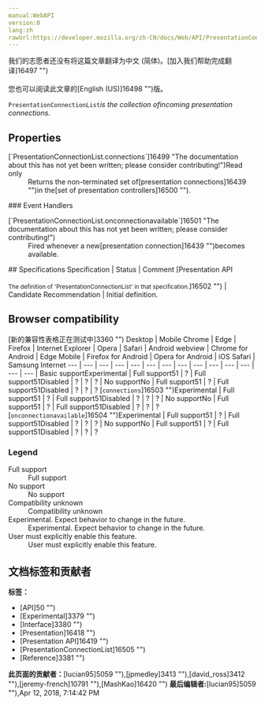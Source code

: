 ```yaml
---
manual:WebAPI
version:0
lang:zh
rawUrl:https://developer.mozilla.org/zh-CN/docs/Web/API/PresentationConnectionList
---
```




<bdi>我们的志愿者还没有将这篇文章翻译为<bdi>中文 (简体)</bdi>。[加入我们帮助完成翻译]16497 "")<br></br>您也可以阅读此文章的[English (US)]16498 "")版。</bdi>






`PresentationConnectionList`<dfn>is the collection of</dfn><dfn>incoming presentation connections</dfn>.


## Properties<a name="Properties"></a>
<dl><dt>[`PresentationConnectionList.connections`]16499 "The documentation about this has not yet been written; please consider contributing!")Read only</dt><dd>Returns the non-terminated set of[presentation connections]16439 "")in the[set of presentation controllers]16500 "").</dd></dl>
### Event Handlers<a name="Event_Handlers"></a>
<dl><dt>[`PresentationConnectionList.onconnectionavailable`]16501 "The documentation about this has not yet been written; please consider contributing!")</dt><dd>Fired whenever a new[presentation connection]16439 "")becomes available.</dd></dl>
## Specifications<a name="Specifications"></a>
Specification | Status | Comment 
[Presentation API<br></br><small>The definition of &#39;PresentationConnectionList&#39; in that specification.</small>]16502 "") | Candidate Recommendation | Initial definition. 


## Browser compatibility<a name="Browser_compatibility"></a>
[新的兼容性表格正在测试中<i></i>]3360 "")
<abbr>Desktop<i></i></abbr> | <abbr>Mobile<i></i></abbr> 
<abbr>Chrome<i></i></abbr> | <abbr>Edge<i></i></abbr> | <abbr>Firefox<i></i></abbr> | <abbr>Internet Explorer<i></i></abbr> | <abbr>Opera<i></i></abbr> | <abbr>Safari<i></i></abbr> | <abbr>Android webview<i></i></abbr> | <abbr>Chrome for Android<i></i></abbr> | <abbr>Edge Mobile<i></i></abbr> | <abbr>Firefox for Android<i></i></abbr> | <abbr>Opera for Android<i></i></abbr> | <abbr>iOS Safari<i></i></abbr> | <abbr>Samsung Internet<i></i></abbr> 
 ---  |  ---  |  ---  |  ---  |  ---  |  ---  |  ---  |  ---  |  ---  |  ---  |  ---  |  ---  |  ---  |  ---  | 
Basic support<abbr>Experimental<i></i></abbr> | <abbr>Full support</abbr>51 | <abbr>?</abbr> | <abbr>Full support</abbr>51<abbr>Disabled<i></i></abbr> | <abbr>?</abbr> | <abbr>?</abbr> | <abbr>?</abbr> | <abbr>No support</abbr>No | <abbr>Full support</abbr>51 | <abbr>?</abbr> | <abbr>Full support</abbr>51<abbr>Disabled<i></i></abbr> | <abbr>?</abbr> | <abbr>?</abbr> | <abbr>?</abbr> 
[`connections`]16503 "")<abbr>Experimental<i></i></abbr> | <abbr>Full support</abbr>51 | <abbr>?</abbr> | <abbr>Full support</abbr>51<abbr>Disabled<i></i></abbr> | <abbr>?</abbr> | <abbr>?</abbr> | <abbr>?</abbr> | <abbr>No support</abbr>No | <abbr>Full support</abbr>51 | <abbr>?</abbr> | <abbr>Full support</abbr>51<abbr>Disabled<i></i></abbr> | <abbr>?</abbr> | <abbr>?</abbr> | <abbr>?</abbr> 
[`onconnectionavailable`]16504 "")<abbr>Experimental<i></i></abbr> | <abbr>Full support</abbr>51 | <abbr>?</abbr> | <abbr>Full support</abbr>51<abbr>Disabled<i></i></abbr> | <abbr>?</abbr> | <abbr>?</abbr> | <abbr>?</abbr> | <abbr>No support</abbr>No | <abbr>Full support</abbr>51 | <abbr>?</abbr> | <abbr>Full support</abbr>51<abbr>Disabled<i></i></abbr> | <abbr>?</abbr> | <abbr>?</abbr> | <abbr>?</abbr> 


### Legend<a name="Legend"></a>
<dl><dt><abbr>Full support</abbr></dt><dd>Full support</dd><dt><abbr>No support</abbr></dt><dd>No support</dd><dt><abbr>Compatibility unknown</abbr></dt><dd>Compatibility unknown</dd><dt><abbr>Experimental. Expect behavior to change in the future.<i></i></abbr></dt><dd>Experimental. Expect behavior to change in the future.</dd><dt><abbr>User must explicitly enable this feature.<i></i></abbr></dt><dd>User must explicitly enable this feature.</dd></dl>



## 文档标签和贡献者
**标签：**
* [API]50 "")
* [Experimental]3379 "")
* [Interface]3380 "")
* [Presentation]16418 "")
* [Presentation API]16419 "")
* [PresentationConnectionList]16505 "")
* [Reference]3381 "")

**此页面的贡献者：**[lucian95]5059 ""),[jpmedley]3413 ""),[david_ross]3412 ""),[jeremy-french]10791 ""),[MashKao]16420 "")
**最后编辑者:**[lucian95]5059 ""),<time>Apr 12, 2018, 7:14:42 PM</time>


